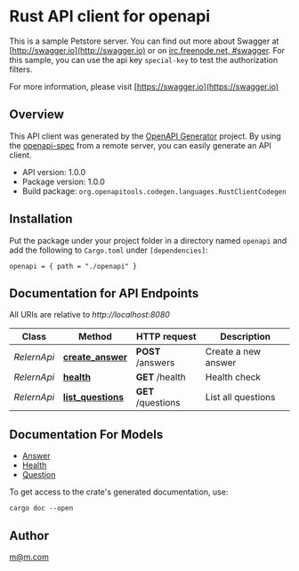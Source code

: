 # Rust API client for openapi

This is a sample Petstore server.  You can find out more about Swagger at [http://swagger.io](http://swagger.io) or on [irc.freenode.net, #swagger](http://swagger.io/irc/).  For this sample, you can use the api key `special-key` to test the authorization filters.

For more information, please visit [https://swagger.io](https://swagger.io)

## Overview

This API client was generated by the [OpenAPI Generator](https://openapi-generator.tech) project.  By using the [openapi-spec](https://openapis.org) from a remote server, you can easily generate an API client.

- API version: 1.0.0
- Package version: 1.0.0
- Build package: `org.openapitools.codegen.languages.RustClientCodegen`

## Installation

Put the package under your project folder in a directory named `openapi` and add the following to `Cargo.toml` under `[dependencies]`:

```
openapi = { path = "./openapi" }
```

## Documentation for API Endpoints

All URIs are relative to *http://localhost:8080*

Class | Method | HTTP request | Description
------------ | ------------- | ------------- | -------------
*RelernApi* | [**create_answer**](docs/RelernApi.md#create_answer) | **POST** /answers | Create a new answer
*RelernApi* | [**health**](docs/RelernApi.md#health) | **GET** /health | Health check
*RelernApi* | [**list_questions**](docs/RelernApi.md#list_questions) | **GET** /questions | List all questions


## Documentation For Models

 - [Answer](docs/Answer.md)
 - [Health](docs/Health.md)
 - [Question](docs/Question.md)


To get access to the crate's generated documentation, use:

```
cargo doc --open
```

## Author

m@m.com

